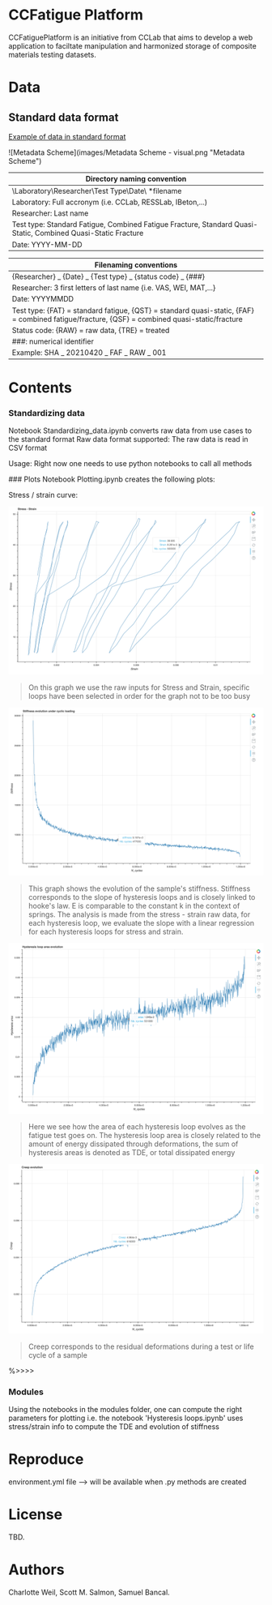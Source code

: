 # CCFatigue Platform

CCFatiguePlatform is an initiative from CCLab that aims to develop a web application to faciltate manipulation and harmonized storage of composite materials testing datasets. 

# Data
## Standard data format
[Example of data in standard format](https://drive.google.com/file/d/1-SuUHPbW-xFr65yqVIbrqHl1vb4ejMzo/view?usp=sharing "Shayan's data in standard format")




![Metadata Scheme](images/Metadata Scheme - visual.png "Metadata Scheme")


|Directory naming convention|
|---------------------------|
|\Laboratory\Researcher\Test Type\Date\ *filename
|Laboratory: Full accronym (i.e. CCLab, RESSLab, IBeton,...)
|Researcher: Last name
|Test type: Standard Fatigue, Combined Fatigue Fracture, Standard Quasi-Static, Combined Quasi-Static Fracture
|Date: YYYY-MM-DD


|Filenaming conventions|
|-----------------------|
|{Researcher} _ {Date} _ {Test type} _ {status code} _ {###}|
|Researcher: 3 first letters of last name {i.e. VAS, WEI, MAT,...}
|Date: YYYYMMDD
|Test type: {FAT} = standard fatigue, {QST} = standard quasi-static, {FAF} = combined fatigue/fracture, {QSF} = combined quasi-static/fracture
|Status code: {RAW} = raw data, {TRE} = treated
|###: numerical identifier
|Example: SHA _ 20210420 _ FAF _ RAW _ 001

# Contents

### Standardizing data
Notebook Standardizing_data.ipynb converts raw data from use cases to the standard format
Raw data format supported: The raw data is read in CSV format

Usage: Right now one needs to use python notebooks to call all methods

### Plots
Notebook Plotting.ipynb creates the following plots:

Stress / strain curve:

![Stress - Strain](Images/stress-strain.png "Stress - Strain")
>On this graph we use the raw inputs for Stress and Strain, specific loops have been selected in order for the graph not to be too busy

![Stiffness Evolution](Images/stiffness-evolution.png "Stiffness evolution")
>This graph shows the evolution of the sample's stiffness. Stiffness corresponds to the slope of hysteresis loops and is closely linked to hooke's law. E is comparable to the constant k in the context of springs. The analysis is made from the stress - strain raw data, for each hysteresis loop, we evaluate the slope with a linear regression for each hysteresis loops for stress and strain.

![Hysteresis area evolution](Images/hysteresis-area.png "Hysteresis area evolution")
>Here we see how the area of each hysteresis loop evolves as the fatigue test goes on. The hysteresis loop area is closely related to the amount of energy dissipated through deformations, the sum of hysteresis areas is denoted as TDE, or total dissipated energy

![Creep evolution](Images/creep-evolution.png "Creep evolution")
>Creep corresponds to the residual deformations during a test or life cycle of a sample

%>>>> 

### Modules
Using the notebooks in the modules folder, one can compute the right parameters for plotting i.e. the notebook 'Hysteresis loops.ipynb' uses stress/strain info to compute the TDE and evolution of stiffness


# Reproduce

environment.yml file --> will be available when .py methods are created

# License
TBD.

# Authors
Charlotte Weil, Scott M. Salmon, Samuel Bancal.
